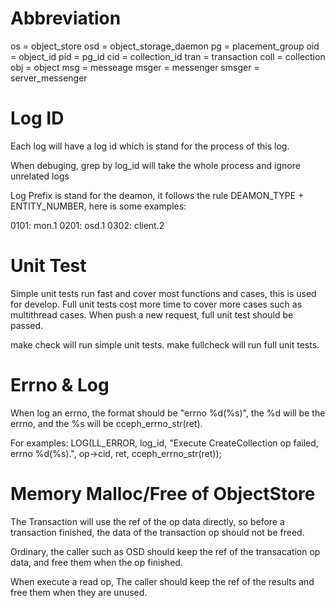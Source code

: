 # Abbreviation #

os     = object_store
osd    = object_storage_daemon
pg     = placement_group
oid    = object_id
pid    = pg_id
cid    = collection_id
tran   = transaction
coll   = collection
obj    = object
msg    = messeage
msger  = messenger
smsger = server_messenger

# Log ID #

Each log will have a log id which is stand for the process of this log.

When debuging, grep by log_id will take the whole process and ignore unrelated logs

Log Prefix is stand for the deamon, it follows the rule DEAMON_TYPE + ENTITY_NUMBER, here is some examples:

0101: mon.1
0201: osd.1
0302: client.2

# Unit Test #

Simple unit tests run fast and cover most functions and cases, this is used for develop.
Full unit tests cost more time to cover more cases such as multithread cases. When push a new request, full unit test should be passed.

make check will run simple unit tests.
make fullcheck will run full unit tests.

# Errno & Log #

When log an errno, the format should be "errno %d(%s)", the %d will be the errno, and the %s will be cceph_errno_str(ret).

For examples:
    LOG(LL_ERROR, log_id, "Execute CreateCollection op failed, errno %d(%s).",
            op->cid, ret, cceph_errno_str(ret));

# Memory Malloc/Free of ObjectStore #

The Transaction will use the ref of the op data directly, so before a transaction finished, the data of the transaction op should not be freed.

Ordinary, the caller such as OSD should keep the ref of the transacation op data, and free them when the op finished.

When execute a read op, The caller should keep the ref of the results and free them when they are unused.
